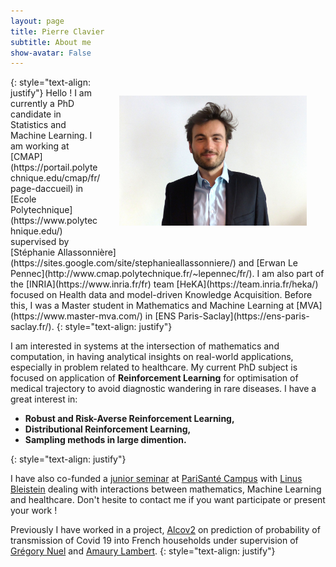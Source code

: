 ```yaml
---
layout: page
title: Pierre Clavier
subtitle: About me
show-avatar: False
---
```


<img style="float: right;" src="/assets/img/linkedin_Pierre.jpg" width="300" hspace="30" vspace="30">
{: style="text-align: justify"}
Hello ! I am currently a PhD candidate in Statistics and Machine Learning. I am working at [CMAP](https://portail.polytechnique.edu/cmap/fr/page-daccueil) in [Ecole Polytechnique](https://www.polytechnique.edu/) supervised by [Stéphanie Allassonnière](https://sites.google.com/site/stephanieallassonniere/) and [Erwan Le Pennec](http://www.cmap.polytechnique.fr/~lepennec/fr/). I am also part of the [INRIA](https://www.inria.fr/fr) team [HeKA](https://team.inria.fr/heka/) focused on Health data and model-driven Knowledge Acquisition. Before this, I was a Master student in Mathematics and Machine Learning at [MVA](https://www.master-mva.com/) in [ENS Paris-Saclay](https://ens-paris-saclay.fr/).
{: style="text-align: justify"}

I am interested in systems at the intersection of mathematics and computation, in having analytical insights on real-world applications, especially in problem related to healthcare.
My current PhD  subject is focused on application of **Reinforcement Learning** for optimisation of medical trajectory to avoid diagnostic wandering in rare diseases. I have a great interest in:
- **Robust and Risk-Averse Reinforcement Learning,**
- **Distributional Reinforcement Learning,**
- **Sampling methods in large dimention.**

 
{: style="text-align: justify"}


I have also co-funded a [junior seminar](https://seminairedoctorantcrc.github.io/aboutme/) at [PariSanté Campus](https://parisantecampus.fr/) with [Linus Bleistein](https://linusbleistein.github.io/) dealing with interactions between mathematics, Machine Learning and healthcare. Don't hesite to contact me if you want participate or present your work !


Previously I have worked in a project, [Alcov2](https://www.college-de-france.fr/site/actualites/Alcov2-Enquete-pour-l-etude-de-la-transmission-de-SARS-Cov2-au-sein-des-foyers-francais.htm) on prediction of probability of transmission of Covid 19 into French households under supervision of [Grégory Nuel](http://nuel.perso.math.cnrs.fr/) and [Amaury Lambert](https://www.lpsm.paris/pageperso/amaury.lambert/).
{: style="text-align: justify"}






